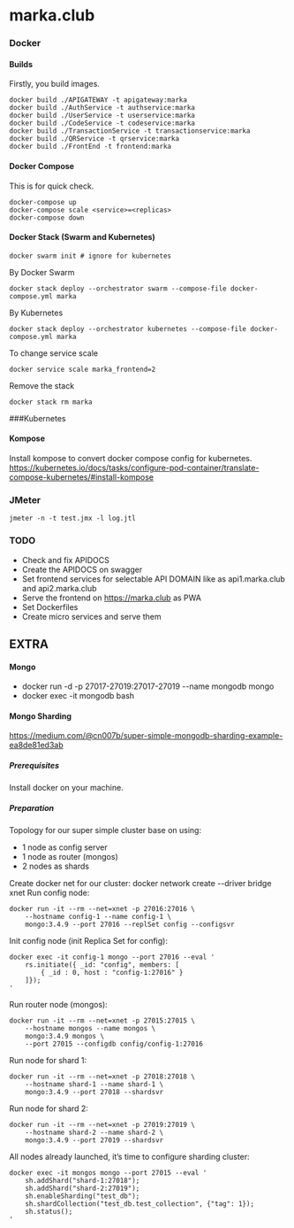 # marka.club

### Docker
#### Builds
Firstly, you build images.
```
docker build ./APIGATEWAY -t apigateway:marka
docker build ./AuthService -t authservice:marka
docker build ./UserService -t userservice:marka
docker build ./CodeService -t codeservice:marka
docker build ./TransactionService -t transactionservice:marka
docker build ./QRService -t qrservice:marka
docker build ./FrontEnd -t frontend:marka
```

#### Docker Compose
This is for quick check.
```
docker-compose up
docker-compose scale <service>=<replicas>
docker-compose down
```

#### Docker Stack (Swarm and Kubernetes)

```
docker swarm init # ignore for kubernetes
```
By Docker Swarm
```
docker stack deploy --orchestrator swarm --compose-file docker-compose.yml marka
```
By Kubernetes
```
docker stack deploy --orchestrator kubernetes --compose-file docker-compose.yml marka
```
To change service scale
```
docker service scale marka_frontend=2
```
Remove the stack
```
docker stack rm marka
```

###Kubernetes
#### Kompose
Install kompose to convert docker compose config for kubernetes.
https://kubernetes.io/docs/tasks/configure-pod-container/translate-compose-kubernetes/#install-kompose

### JMeter
```
jmeter -n -t test.jmx -l log.jtl 
```

### TODO
* Check and fix APIDOCS
* Create the APIDOCS on swagger
* Set frontend services for selectable API DOMAIN like as api1.marka.club and api2.marka.club
* Serve the frontend on https://marka.club as PWA
* Set Dockerfiles
* Create micro services and serve them

EXTRA
----
#### Mongo
* docker run -d -p 27017-27019:27017-27019 --name mongodb mongo
* docker exec -it mongodb bash

#### Mongo Sharding
https://medium.com/@cn007b/super-simple-mongodb-sharding-example-ea8de81ed3ab
##### Prerequisites
Install docker on your machine.
##### Preparation
Topology for our super simple cluster base on using:
* 1 node as config server
* 1 node as router (mongos)
* 2 nodes as shards

Create docker net for our cluster:
docker network create --driver bridge xnet
Run config node:
```
docker run -it --rm --net=xnet -p 27016:27016 \
    --hostname config-1 --name config-1 \
    mongo:3.4.9 --port 27016 --replSet config --configsvr
```
    
Init config node (init Replica Set for config):
```
docker exec -it config-1 mongo --port 27016 --eval '
    rs.initiate({ _id: "config", members: [
        { _id : 0, host : "config-1:27016" }
    ]});
'
```
Run router node (mongos):
```
docker run -it --rm --net=xnet -p 27015:27015 \
    --hostname mongos --name mongos \
    mongo:3.4.9 mongos \
    --port 27015 --configdb config/config-1:27016
```
    
Run node for shard 1:
```
docker run -it --rm --net=xnet -p 27018:27018 \
    --hostname shard-1 --name shard-1 \
    mongo:3.4.9 --port 27018 --shardsvr
```
    
Run node for shard 2:
```
docker run -it --rm --net=xnet -p 27019:27019 \
    --hostname shard-2 --name shard-2 \
    mongo:3.4.9 --port 27019 --shardsvr
```
    
All nodes already launched, it’s time to configure sharding cluster:
```
docker exec -it mongos mongo --port 27015 --eval '
    sh.addShard("shard-1:27018");
    sh.addShard("shard-2:27019");
    sh.enableSharding("test_db");
    sh.shardCollection("test_db.test_collection", {"tag": 1});
    sh.status();
'
```
